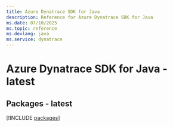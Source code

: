 ```yaml
---
title: Azure Dynatrace SDK for Java
description: Reference for Azure Dynatrace SDK for Java
ms.date: 07/10/2025
ms.topic: reference
ms.devlang: java
ms.service: dynatrace
---
```

# Azure Dynatrace SDK for Java - latest
## Packages - latest
[!INCLUDE [packages](dynatrace-index.md)]